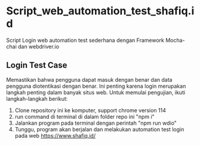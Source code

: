 # Script_web_automation_test_shafiq.id
Script Login web automation test sederhana dengan Framework Mocha-chai dan webdriver.io

## Login Test Case
Memastikan bahwa pengguna dapat masuk dengan benar dan data pengguna diotentikasi dengan benar. Ini penting karena login merupakan langkah penting dalam banyak situs web. Untuk memulai pengujian, ikuti langkah-langkah berikut:
1. Clone repository ini ke komputer, support chrome version 114
2. run command di terminal di dalam folder repo ini "npm i"
3. Jalankan program pada terminal dengan perintah "npm run wdio"
4. Tunggu, program akan berjalan dan melakukan automation test login pada web https://www.shafiq.id/ 
